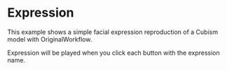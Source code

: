 # Expression

This example shows a simple facial expression reproduction of a Cubism model with OriginalWorkflow.

Expression will be played when you click each button with the expression name.
